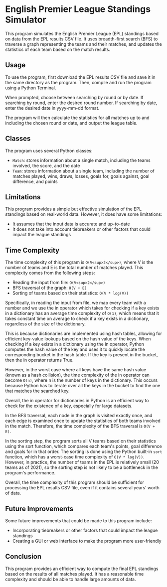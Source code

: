 # English Premier League Standings Simulator

This program simulates the English Premier League (EPL) standings based on data from the EPL results CSV file. It uses breadth-first search (BFS) to traverse a graph representing the teams and their matches, and updates the statistics of each team based on the match results.

## Usage

To use the program, first download the EPL results CSV file and save it in the same directory as the program. Then, compile and run the program using a Python Terminal.

When prompted, choose between searching by round or by date. If searching by round, enter the desired round number. If searching by date, enter the desired date in yyyy-mm-dd format.

The program will then calculate the statistics for all matches up to and including the chosen round or date, and output the league table.

## Classes

The program uses several Python classes:

- `Match`: stores information about a single match, including the teams involved, the score, and the date
- `Team`: stores information about a single team, including the number of matches played, wins, draws, losses, goals for, goals against, goal difference, and points


## Limitations

This program provides a simple but effective simulation of the EPL standings based on real-world data. However, it does have some limitations:

- It assumes that the input data is accurate and up-to-date
- It does not take into account tiebreakers or other factors that could impact the league standings

## Time Complexity

The time complexity of this program is  `O(V<sup>2</sup>)`, where V is the number of teams and E is the total number of matches played. This complexity comes from the following steps:

* Reading the input from file: `O(V<sup>2</sup>)`
* BFS traversal of the graph: `O(V + E)`
* Sorting of teams based on their statistics: `O(V * log(V))`

Specifically, in reading the input from file, we map every team with a number and we use the in operator which takes for checking if a key exists in a dictionary has an average time complexity of `O(1)`, which means that it takes constant time on average to check if a key exists in a dictionary, regardless of the size of the dictionary.

This is because dictionaries are implemented using hash tables, allowing for efficient key-value lookups based on the hash value of the keys. When checking if a key exists in a dictionary using the in operator, Python computes the hash value of the key and uses it to quickly locate the corresponding bucket in the hash table. If the key is present in the bucket, then the in operator returns True.

However, in the worst case where all keys have the same hash value (known as a hash collision), the time complexity of the in operator can become `O(n)`, where n is the number of keys in the dictionary. This occurs because Python has to iterate over all the keys in the bucket to find the one that matches the searched key.

Overall, the in operator for dictionaries in Python is an efficient way to check for the existence of a key, especially for large datasets.

In the BFS traversal, each node in the graph is visited exactly once, and each edge is examined once to update the statistics of both teams involved in the match. Therefore, the time complexity of the BFS traversal is `O(V + E)`.

In the sorting step, the program sorts all V teams based on their statistics using the sort function, which compares each team's points, goal difference and goals for in that order. The sorting is done using the Python built-in `sort` function, which has a worst-case time complexity of `O(V * log(V))`. However, in practice, the number of teams in the EPL is relatively small (20 teams as of 2021), so the sorting step is not likely to be a bottleneck in the program's performance.

Overall, the time complexity of this program should be sufficient for processing the EPL results CSV file, even if it contains several years' worth of data.

## Future Improvements

Some future improvements that could be made to this program include:

- Incorporating tiebreakers or other factors that could impact the league standings
- Creating a GUI or web interface to make the program more user-friendly

## Conclusion

This program provides an efficient way to compute the final EPL standings based on the results of all matches played. It has a reasonable time complexity and should be able to handle large amounts of data.
